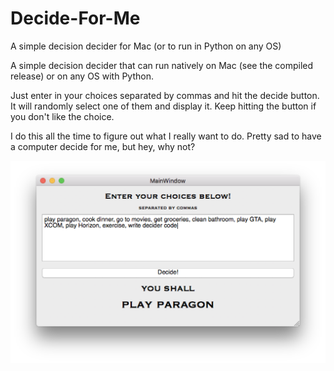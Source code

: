 # Decide-For-Me
A simple decision decider for Mac (or to run in Python on any OS)

A simple decision decider that can run natively on Mac (see the compiled release) or on any OS with Python. 

Just enter in your choices separated by commas and hit the decide button. It will randomly select one of them and display it. Keep hitting the button if you don't like the choice. 

I do this all the time to figure out what I really want to do. Pretty sad to have a computer decide for me, but hey, why not?

![Example Screenshot](/screenshots/decision_example.png)

